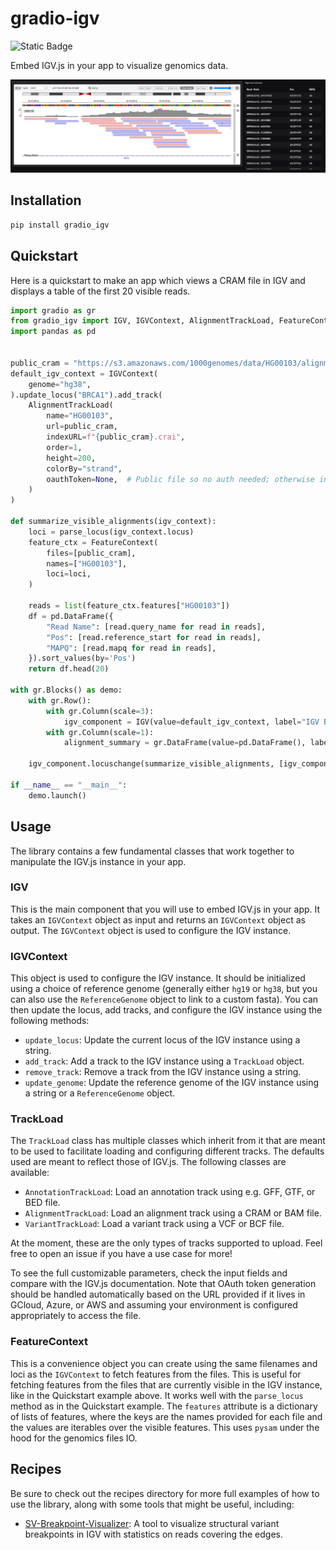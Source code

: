 <!--
---
title: Gradio-IGV
emoji: 🧬
colorFrom: blue
colorTo: purple
sdk: gradio
sdk_version: 5.23.3
app_file: app.py
pinned: false
license: bsd-3-clause
---
-->

# gradio-igv
<img alt="Static Badge" src="https://img.shields.io/badge/version%20-%200.1.0%20-%20orange">  

Embed IGV.js in your app to visualize genomics data.

![IGV Demo Screenshot](images/demo.png)

## Installation

```bash
pip install gradio_igv
```

## Quickstart

Here is a quickstart to make an app which views a CRAM file in IGV and displays a table of the first 20 visible reads.

```python
import gradio as gr
from gradio_igv import IGV, IGVContext, AlignmentTrackLoad, FeatureContext, parse_locus
import pandas as pd


public_cram = "https://s3.amazonaws.com/1000genomes/data/HG00103/alignment/HG00103.alt_bwamem_GRCh38DH.20150718.GBR.low_coverage.cram"
default_igv_context = IGVContext(
    genome="hg38",
).update_locus("BRCA1").add_track(
    AlignmentTrackLoad(
        name="HG00103",
        url=public_cram,
        indexURL=f"{public_cram}.crai",
        order=1,
        height=200,
        colorBy="strand",
        oauthToken=None,  # Public file so no auth needed; otherwise inferred by URL type using environment
    )
)

def summarize_visible_alignments(igv_context):
    loci = parse_locus(igv_context.locus)
    feature_ctx = FeatureContext(
        files=[public_cram],
        names=["HG00103"],
        loci=loci,
    )

    reads = list(feature_ctx.features["HG00103"])
    df = pd.DataFrame({
        "Read Name": [read.query_name for read in reads],
        "Pos": [read.reference_start for read in reads],
        "MAPQ": [read.mapq for read in reads],
    }).sort_values(by='Pos')
    return df.head(20)

with gr.Blocks() as demo:
    with gr.Row():
        with gr.Column(scale=3):
            igv_component = IGV(value=default_igv_context, label="IGV Browser")
        with gr.Column(scale=1):
            alignment_summary = gr.DataFrame(value=pd.DataFrame(), label="Alignment Summary", max_height=800)

    igv_component.locuschange(summarize_visible_alignments, [igv_component], [alignment_summary])

if __name__ == "__main__":
    demo.launch()
```

## Usage

The library contains a few fundamental classes that work together to manipulate the IGV.js instance in your app.

### IGV

This is the main component that you will use to embed IGV.js in your app. It takes an `IGVContext` object as input and returns an `IGVContext` object as output. The `IGVContext` object is used to configure the IGV instance.

### IGVContext

This object is used to configure the IGV instance. It should be initialized using a choice of reference genome (generally either `hg19` or `hg38`, but you can also use the `ReferenceGenome` object to link to a custom fasta). You can then update the locus, add tracks, and configure the IGV instance using the following methods:
- `update_locus`: Update the current locus of the IGV instance using a string.
- `add_track`: Add a track to the IGV instance using a `TrackLoad` object.
- `remove_track`: Remove a track from the IGV instance using a string.
- `update_genome`: Update the reference genome of the IGV instance using a string or a `ReferenceGenome` object.

### TrackLoad

The `TrackLoad` class has multiple classes which inherit from it that are meant to be used to facilitate loading and configuring different tracks. The defaults used are meant to reflect those of IGV.js. The following classes are available:
- `AnnotationTrackLoad`: Load an annotation track using e.g. GFF, GTF, or BED file.
- `AlignmentTrackLoad`: Load an alignment track using a CRAM or BAM file.
- `VariantTrackLoad`: Load a variant track using a VCF or BCF file.

At the moment, these are the only types of tracks supported to upload. Feel free to open an issue if you have a use case for more!

To see the full customizable parameters, check the input fields and compare with the IGV.js documentation. Note that OAuth token generation should be handled automatically based on the URL provided if it lives in GCloud, Azure, or AWS and assuming your environment is configured appropriately to access the file.

### FeatureContext

This is a convenience object you can create using the same filenames and loci as the `IGVContext` to fetch features from the files. This is useful for fetching features from the files that are currently visible in the IGV instance, like in the Quickstart example above. It works well with the `parse_locus` method as in the Quickstart example. The `features` attribute is a dictionary of lists of features, where the keys are the names provided for each file and the values are iterables over the visible features. This uses `pysam` under the hood for the genomics files IO.

## Recipes

Be sure to check out the recipes directory for more full examples of how to use the library, along with some tools that might be useful, including:
- [SV-Breakpoint-Visualizer](recipes/SV-Breakpoint-Visualizer/README.md): A tool to visualize structural variant breakpoints in IGV with statistics on reads covering the edges.